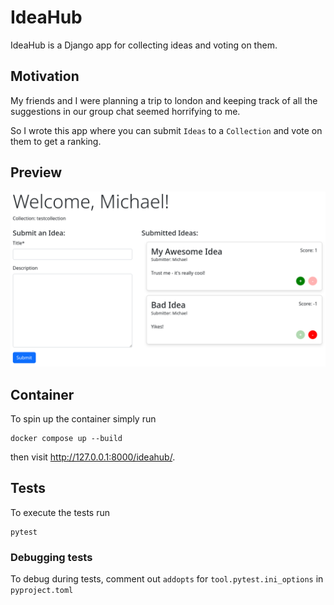 # IdeaHub

IdeaHub is a Django app for collecting ideas and voting on them.

## Motivation

My friends and I were planning a trip to london and keeping track of all the
suggestions in our group chat seemed horrifying to me.

So I wrote this app where you can submit `Ideas` to a `Collection` and
vote on them to get a ranking.

## Preview

![Ideas](./doc/images/ideas.png)

## Container

To spin up the container simply run

```terminal
docker compose up --build
```

then visit http://127.0.0.1:8000/ideahub/.

## Tests

To execute the tests run 

```terminal
pytest
```

### Debugging tests

To debug during tests, comment out `addopts` for `tool.pytest.ini_options` in `pyproject.toml`